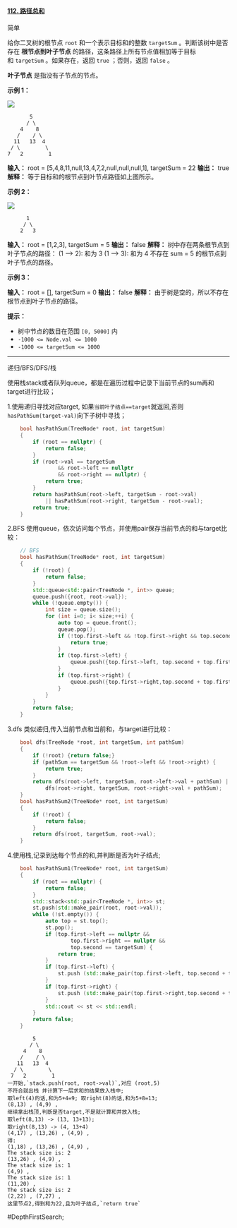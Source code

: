 #### [112. 路径总和](https://leetcode.cn/problems/path-sum/)

简单

给你二叉树的根节点 `root` 和一个表示目标和的整数 `targetSum` 。判断该树中是否存在 **根节点到叶子节点** 的路径，这条路径上所有节点值相加等于目标和 `targetSum` 。如果存在，返回 `true` ；否则，返回 `false` 。

**叶子节点** 是指没有子节点的节点。

**示例 1：**

![](https://assets.leetcode.com/uploads/2021/01/18/pathsum1.jpg)
```
       5
      / \
    4    8
   /    / \
  11   13  4
 / \        \
7   2        1
```
**输入：** root = [5,4,8,11,null,13,4,7,2,null,null,null,1], targetSum = 22
**输出：** true
**解释：** 等于目标和的根节点到叶节点路径如上图所示。

**示例 2：**

![](https://assets.leetcode.com/uploads/2021/01/18/pathsum2.jpg)
```
      1
     / \
    2   3
```

**输入：** root = [1,2,3], targetSum = 5
**输出：** false
**解释：** 树中存在两条根节点到叶子节点的路径：
(1 --> 2): 和为 3
(1 --> 3): 和为 4
不存在 sum = 5 的根节点到叶子节点的路径。

**示例 3：**

**输入：** root = [], targetSum = 0
**输出：** false
**解释：** 由于树是空的，所以不存在根节点到叶子节点的路径。

**提示：**

- 树中节点的数目在范围 `[0, 5000]` 内
- `-1000 <= Node.val <= 1000`
- `-1000 <= targetSum <= 1000`
---- ----
递归/BFS/DFS/栈

使用栈stack或者队列queue，都是在遍历过程中记录下当前节点的sum再和target进行比较；

1.使用递归寻找对应target,
如果`当前叶子结点==target`就返回,否则`hasPathSum(target-val)`向下子树中寻找；
```cpp
    bool hasPathSum(TreeNode* root, int targetSum)
    {
        if (root == nullptr) {
            return false;
        }
        if (root->val == targetSum
                && root->left == nullptr
                && root->right == nullptr) {
            return true;
        }
        return hasPathSum(root->left, targetSum - root->val)
            || hasPathSum(root->right, targetSum - root->val);
        return true;
    }
```
2.BFS 使用queue，依次访问每个节点，并使用pair保存当前节点的和与target比较：
```cpp
    // BFS
    bool hasPathSum(TreeNode* root, int targetSum)
    {
        if (!root) {
            return false;
        }
        std::queue<std::pair<TreeNode *, int>> queue;
        queue.push({root, root->val});
        while (!queue.empty()) {
            int size = queue.size();
            for (int i=0; i< size;++i) {
                auto top = queue.front();
                queue.pop();
                if (!top.first->left && !top.first->right && top.second == targetSum) {
                    return true;
                }
                if (top.first->left) {
                    queue.push({top.first->left, top.second + top.first->left->val});
                }
                if (top.first->right) {
                    queue.push({top.first->right,top.second + top.first->right->val});
                }
            }
        }
        return false;
    }
```
3.dfs 类似递归,传入当前节点和当前和，与target进行比较：
```cpp
    bool dfs(TreeNode *root, int targetSum, int pathSum)
    {
        if (!root) {return false;}
        if (pathSum == targetSum && !root->left && !root->right) {
            return true;
        }
        return dfs(root->left, targetSum, root->left->val + pathSum) ||
            dfs(root->right, targetSum, root->right->val + pathSum);
    }
    bool hasPathSum2(TreeNode* root, int targetSum)
    {
        if (!root) {
            return false;
        }
        return dfs(root, targetSum, root->val);
    }
```
4.使用栈,记录到达每个节点的和,并判断是否为叶子结点;
```cpp
    bool hasPathSum1(TreeNode* root, int targetSum)
    {
        if (root == nullptr) {
            return false;
        }
        std::stack<std::pair<TreeNode *, int>> st;
        st.push(std::make_pair(root, root->val));
        while (!st.empty()) {
            auto top = st.top();
            st.pop();
            if (top.first->left == nullptr &&
                    top.first->right == nullptr &&
                    top.second == targetSum) {
                return true;
            }
            if (top.first->left) {
                st.push (std::make_pair(top.first->left, top.second + top.first->left->val));
            }
            if (top.first->right) {
                st.push (std::make_pair(top.first->right,top.second + top.first->right->val));
            }
            std::cout << st << std::endl;
        }
        return false;
    }
```

```shell
        5
       / \
     4    8
    /    / \
   11   13  4
  / \        \
 7   2        1
一开始,`stack.push(root, root->val)`,对应 (root,5)
不符合就出栈 并计算下一层求和的结果放入栈中;
取left(4)的话,和为5+4=9; 取right(8)的话,和为5+8=13;
(8,13) , (4,9) ,
继续拿出栈顶,判断是否target,不是就计算和并放入栈;
取left(8,13) -> (13, 13+13);
取right(8,13) -> (4, 13+4)
(4,17) , (13,26) , (4,9) ,
得:
(1,18) , (13,26) , (4,9) ,
The stack size is: 2
(13,26) , (4,9) ,
The stack size is: 1
(4,9) ,
The stack size is: 1
(11,20) ,
The stack size is: 2
(2,22) , (7,27) ,
这里节点2,得到和为22,且为叶子结点,`return true`
```

#DepthFirstSearch;
